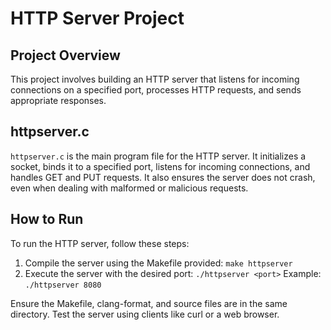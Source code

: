 # HTTP Server Project

## Project Overview
This project involves building an HTTP server that listens for incoming connections on a specified port, processes HTTP requests, and sends appropriate responses.

## httpserver.c
`httpserver.c` is the main program file for the HTTP server. It initializes a socket, binds it to a specified port, listens for incoming connections, and handles GET and PUT requests. It also ensures the server does not crash, even when dealing with malformed or malicious requests.

## How to Run
To run the HTTP server, follow these steps:
1. Compile the server using the Makefile provided: `make httpserver`
2. Execute the server with the desired port: `./httpserver <port>`
   Example: `./httpserver 8080`

Ensure the Makefile, clang-format, and source files are in the same directory. Test the server using clients like curl or a web browser.
